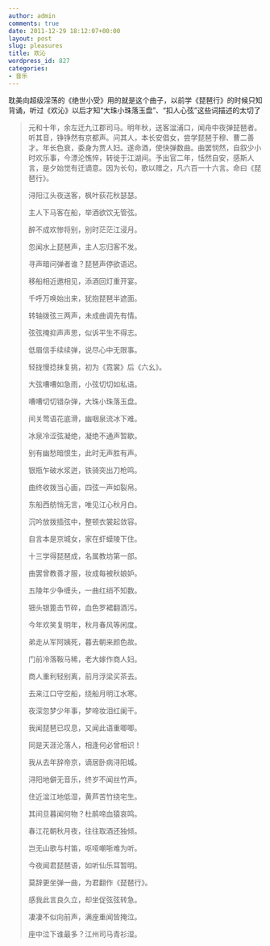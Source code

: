 ```yaml
---
author: admin
comments: true
date: 2011-12-29 18:12:07+00:00
layout: post
slug: pleasures
title: 欢沁
wordpress_id: 827
categories:
- 音乐
---
```


耽美向超级淫荡的《绝世小受》用的就是这个曲子，以前学《琵琶行》的时候只知背诵，听过《欢沁》以后才知“大珠小珠落玉盘”、“扣人心弦”这些词描述的太切了

> 元和十年，余左迁九江郡司马。明年秋，送客湓浦口，闻舟中夜弹琵琶者。听其音，铮铮然有京都声。问其人，本长安倡女，尝学琵琶于穆、曹二善才。年长色衰，委身为贾人妇。遂命酒，使快弹数曲。曲罢悯然，自叙少小时欢乐事，今漂沦憔悴，转徙于江湖间。予出官二年，恬然自安，感斯人言，是夕始觉有迁谪意。因为长句，歌以赠之，凡六百一十六言。命曰《琵琶行》。
> 
> 浔阳江头夜送客，枫叶荻花秋瑟瑟。
> 
> 主人下马客在船，举酒欲饮无管弦。
> 
> 醉不成欢惨将别，别时茫茫江浸月。
> 
> 忽闻水上琵琶声，主人忘归客不发。
> 
> 寻声暗问弹者谁？琵琶声停欲语迟。
> 
> 移船相近邀相见，添酒回灯重开宴。
> 
> 千呼万唤始出来，犹抱琵琶半遮面。
> 
> 转轴拨弦三两声，未成曲调先有情。
> 
> 弦弦掩抑声声思，似诉平生不得志。
> 
> 低眉信手续续弹，说尽心中无限事。
> 
> 轻拢慢捻抹复挑，初为《霓裳》后《六幺》。
> 
> 大弦嘈嘈如急雨，小弦切切如私语。
> 
> 嘈嘈切切错杂弹，大珠小珠落玉盘。
> 
> 间关莺语花底滑，幽咽泉流冰下难。
> 
> 冰泉冷涩弦凝绝，凝绝不通声暂歇。
> 
> 别有幽愁暗恨生，此时无声胜有声。
> 
> 银瓶乍破水浆迸，铁骑突出刀枪鸣。
> 
> 曲终收拨当心画，四弦一声如裂帛。
> 
> 东船西舫悄无言，唯见江心秋月白。
> 
> 沉吟放拨插弦中，整顿衣裳起敛容。
> 
> 自言本是京城女，家在虾蟆陵下住。
> 
> 十三学得琵琶成，名属教坊第一部。
> 
> 曲罢曾教善才服，妆成每被秋娘妒。
> 
> 五陵年少争缠头，一曲红绡不知数。
> 
> 钿头银篦击节碎，血色罗裙翻酒污。
> 
> 今年欢笑复明年，秋月春风等闲度。
> 
> 弟走从军阿姨死，暮去朝来颜色故。
> 
> 门前冷落鞍马稀，老大嫁作商人妇。
> 
> 商人重利轻别离，前月浮梁买茶去。
> 
> 去来江口守空船，绕船月明江水寒。
> 
> 夜深忽梦少年事，梦啼妆泪红阑干。
> 
> 我闻琵琶已叹息，又闻此语重唧唧。
> 
> 同是天涯沦落人，相逢何必曾相识！
> 
> 我从去年辞帝京，谪居卧病浔阳城。
> 
> 浔阳地僻无音乐，终岁不闻丝竹声。
> 
> 住近湓江地低湿，黄芦苦竹绕宅生。
> 
> 其间旦暮闻何物？杜鹃啼血猿哀鸣。
> 
> 春江花朝秋月夜，往往取酒还独倾。
> 
> 岂无山歌与村笛，呕哑嘲哳难为听。
> 
> 今夜闻君琵琶语，如听仙乐耳暂明。
> 
> 莫辞更坐弹一曲，为君翻作《琵琶行》。
> 
> 感我此言良久立，却坐促弦弦转急。
> 
> 凄凄不似向前声，满座重闻皆掩泣。
> 
> 座中泣下谁最多？江州司马青衫湿。
